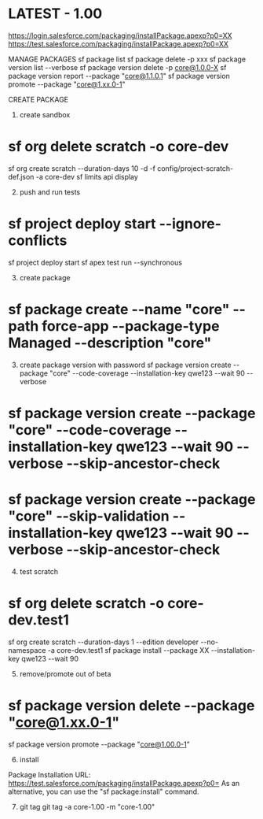 # LATEST - 1.00
https://login.salesforce.com/packaging/installPackage.apexp?p0=XX
https://test.salesforce.com/packaging/installPackage.apexp?p0=XX


MANAGE PACKAGES
sf package list
sf package delete -p xxx
sf package version list --verbose
sf package version delete -p core@1.0.0-X
sf package version report --package "core@1.1.0.1"
sf package version promote --package "core@1.xx.0-1"

CREATE PACKAGE
1. create sandbox
# sf org delete scratch -o core-dev
sf org create scratch --duration-days 10 -d -f config/project-scratch-def.json -a core-dev
sf limits api display

2. push and run tests
# sf project deploy start --ignore-conflicts
sf project deploy start
sf apex test run --synchronous

3. create package
# sf package create --name "core" --path force-app --package-type Managed --description "core"

3. create package version with password
sf package version create --package "core" --code-coverage --installation-key qwe123 --wait 90 --verbose
# sf package version create --package "core" --code-coverage --installation-key qwe123 --wait 90 --verbose --skip-ancestor-check
# sf package version create --package "core" --skip-validation --installation-key qwe123 --wait 90 --verbose --skip-ancestor-check

4. test scratch
# sf org delete scratch -o core-dev.test1
sf org create scratch --duration-days 1 --edition developer --no-namespace -a core-dev.test1
sf package install --package XX --installation-key qwe123 --wait 90

5. remove/promote out of beta
# sf package version delete --package "core@1.xx.0-1"
sf package version promote --package "core@1.00.0-1"

6. install

Package Installation URL: https://test.salesforce.com/packaging/installPackage.apexp?p0=<ID HERE>
As an alternative, you can use the "sf package:install" command.

7. git tag
git tag -a core-1.00 -m "core-1.00"
